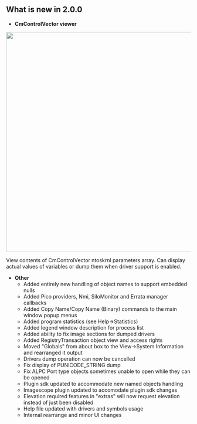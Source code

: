 
## What is new in 2.0.0

 - **CmControlVector viewer**

<img src="https://raw.githubusercontent.com/hfiref0x/WinObjEx64/master/Screenshots/CmControlVector.png" width="600" />

View contents of CmControlVector ntoskrnl parameters array. Can display actual values of variables or dump them when driver support is enabled.

 - **Other**
   + Added entirely new handling of object names to support embedded nulls
   + Added Pico providers, Nmi, SiloMonitor and Errata manager callbacks
   + Added Copy Name/Copy Name (Binary) commands to the main window popup menus
   + Added program statistics (see Help->Statistics)
   + Added legend window description for process list
   + Added ability to fix image sections for dumped drivers
   + Added RegistryTransaction object view and access rights
   + Moved "Globals" from about box to the View->System Information and rearranged it output
   + Drivers dump operation can now be cancelled
   + Fix display of PUNICODE_STRING dump
   + Fix ALPC Port type objects sometimes unable to open while they can be opened
   + Plugin sdk updated to accommodate new named objects handling 
   + Imagescope plugin updated to accomodate plugin sdk changes
   + Elevation required features in "extras" will now request elevation instead of just been disabled
   + Help file updated with drivers and symbols usage
   + Internal rearrange and minor UI changes
